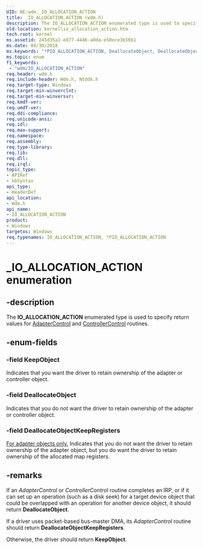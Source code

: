 ```yaml
---
UID: NE:wdm._IO_ALLOCATION_ACTION
title: _IO_ALLOCATION_ACTION (wdm.h)
description: The IO_ALLOCATION_ACTION enumerated type is used to specify return values for AdapterControl and ControllerControl routines.
old-location: kernel\io_allocation_action.htm
tech.root: kernel
ms.assetid: 245d35a1-e877-4446-a0da-e50ece3656b1
ms.date: 04/30/2018
ms.keywords: "*PIO_ALLOCATION_ACTION, DeallocateObject, DeallocateObjectKeepRegisters, IO_ALLOCATION_ACTION, IO_ALLOCATION_ACTION enumeration [Kernel-Mode Driver Architecture], KeepObject, PIO_ALLOCATION_ACTION, PIO_ALLOCATION_ACTION enumeration pointer [Kernel-Mode Driver Architecture], _IO_ALLOCATION_ACTION, kernel.io_allocation_action, sysenum_26c04e01-0e17-4f1b-93c9-b9ad8d9ca4d5.xml, wdm/DeallocateObject, wdm/DeallocateObjectKeepRegisters, wdm/IO_ALLOCATION_ACTION, wdm/KeepObject, wdm/PIO_ALLOCATION_ACTION"
ms.topic: enum
f1_keywords:
 - "wdm/IO_ALLOCATION_ACTION"
req.header: wdm.h
req.include-header: Wdm.h, Ntddk.h
req.target-type: Windows
req.target-min-winverclnt: 
req.target-min-winversvr: 
req.kmdf-ver: 
req.umdf-ver: 
req.ddi-compliance: 
req.unicode-ansi: 
req.idl: 
req.max-support: 
req.namespace: 
req.assembly: 
req.type-library: 
req.lib: 
req.dll: 
req.irql: 
topic_type:
- APIRef
- kbSyntax
api_type:
- HeaderDef
api_location:
- Wdm.h
api_name:
- IO_ALLOCATION_ACTION
product:
- Windows
targetos: Windows
req.typenames: IO_ALLOCATION_ACTION, *PIO_ALLOCATION_ACTION
---
```


# _IO_ALLOCATION_ACTION enumeration


## -description


The <b>IO_ALLOCATION_ACTION</b> enumerated type is used to specify return values for <a href="https://docs.microsoft.com/windows-hardware/drivers/ddi/content/wdm/nc-wdm-driver_control">AdapterControl</a> and <a href="https://msdn.microsoft.com/library/windows/hardware/ff542049">ControllerControl</a> routines.


## -enum-fields




### -field KeepObject

Indicates that you want the driver to retain ownership of the adapter or controller object.


### -field DeallocateObject

Indicates that you do not want the driver to retain ownership of the adapter or controller object.


### -field DeallocateObjectKeepRegisters

<u>For adapter objects only.</u> Indicates that you do not want the driver to retain ownership of the adapter object, but you do want the driver to retain ownership of the allocated map registers. 


## -remarks



If an <i>AdapterControl</i> or <i>ControllerControl</i> routine completes an IRP, or if it can set up an operation (such as a disk seek) for a target device object that could be overlapped with an operation for another device object, it should return <b>DeallocateObject</b>.

If a driver uses packet-based bus-master DMA, its <i>AdapterControl</i> routine should return <b>DeallocateObjectKeepRegisters</b>.

Otherwise, the driver should return <b>KeepObject</b>.



